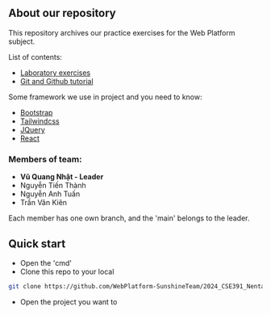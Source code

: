 ## About our repository
This repository archives our practice exercises for the Web Platform subject.

List of contents:
- [Laboratory exercises](/Laboratory/)
- [Git and Github tutorial](/Git-and-Github/)

Some framework we use in project and you need to know:
- [Bootstrap](https://getbootstrap.com/)
- [Tailwindcss](https://tailwindcss.com/)
- [JQuery](https://jquery.com/)
- [React](https://react.dev/)

### Members of team:
- **Vũ Quang Nhật - Leader**
- Nguyễn Tiến Thành
- Nguyễn Anh Tuấn
- Trần Văn Kiên

Each member has one own branch, and the 'main' belongs to the leader.

## Quick start
- Open the 'cmd'
- Clone this repo to your local
```bash
git clone https://github.com/WebPlatform-SunshineTeam/2024_CSE391_NentangWeb.git
```
- Open the project you want to